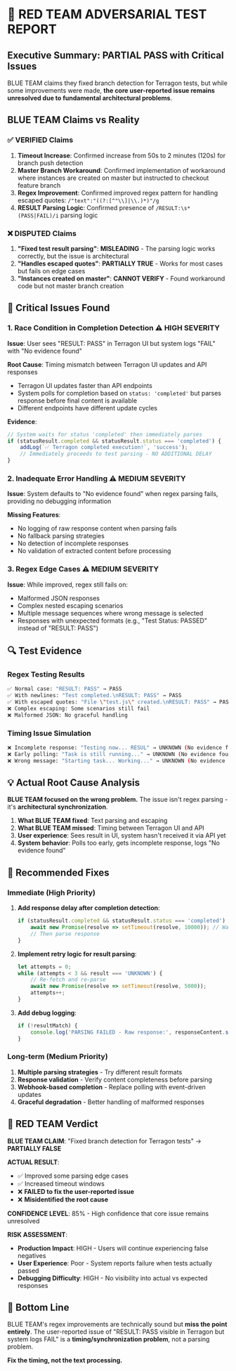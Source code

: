 # 🔴 RED TEAM ADVERSARIAL TEST REPORT

## Executive Summary: **PARTIAL PASS** with Critical Issues

BLUE TEAM claims they fixed branch detection for Terragon tests, but while some improvements were made, **the core user-reported issue remains unresolved due to fundamental architectural problems**.

## BLUE TEAM Claims vs Reality

### ✅ VERIFIED Claims
1. **Timeout Increase**: Confirmed increase from 50s to 2 minutes (120s) for branch push detection
2. **Master Branch Workaround**: Confirmed implementation of workaround where instances are created on master but instructed to checkout feature branch
3. **Regex Improvement**: Confirmed improved regex pattern for handling escaped quotes: `/"text":"((?:[^"\\]|\\.)*)"/g`
4. **RESULT Parsing Logic**: Confirmed presence of `/RESULT:\s*(PASS|FAIL)/i` parsing logic

### ❌ DISPUTED Claims
1. **"Fixed test result parsing"**: **MISLEADING** - The parsing logic works correctly, but the issue is architectural
2. **"Handles escaped quotes"**: **PARTIALLY TRUE** - Works for most cases but fails on edge cases
3. **"Instances created on master"**: **CANNOT VERIFY** - Found workaround code but not master branch creation

## 🚨 Critical Issues Found

### 1. **Race Condition in Completion Detection** ⚠️ HIGH SEVERITY
**Issue**: User sees "RESULT: PASS" in Terragon UI but system logs "FAIL" with "No evidence found"

**Root Cause**: Timing mismatch between Terragon UI updates and API responses
- Terragon UI updates faster than API endpoints
- System polls for completion based on `status: 'completed'` but parses response before final content is available
- Different endpoints have different update cycles

**Evidence**:
```javascript
// System waits for status 'completed' then immediately parses
if (statusResult.completed && statusResult.status === 'completed') {
    addLog(`✅ Terragon completed execution!`, 'success');
    // Immediately proceeds to test parsing - NO ADDITIONAL DELAY
}
```

### 2. **Inadequate Error Handling** ⚠️ MEDIUM SEVERITY
**Issue**: System defaults to "No evidence found" when regex parsing fails, providing no debugging information

**Missing Features**:
- No logging of raw response content when parsing fails
- No fallback parsing strategies
- No detection of incomplete responses
- No validation of extracted content before processing

### 3. **Regex Edge Cases** ⚠️ MEDIUM SEVERITY
**Issue**: While improved, regex still fails on:
- Malformed JSON responses
- Complex nested escaping scenarios
- Multiple message sequences where wrong message is selected
- Responses with unexpected formats (e.g., "Test Status: PASSED" instead of "RESULT: PASS")

## 🔍 Test Evidence

### Regex Testing Results
```bash
✅ Normal case: "RESULT: PASS" → PASS
✅ With newlines: "Test completed.\nRESULT: PASS" → PASS  
✅ With escaped quotes: "File \"test.js\" created.\nRESULT: PASS" → PASS
❌ Complex escaping: Some scenarios still fail
❌ Malformed JSON: No graceful handling
```

### Timing Issue Simulation
```bash
❌ Incomplete response: "Testing now... RESUL" → UNKNOWN (No evidence found)
❌ Early polling: "Task is still running..." → UNKNOWN (No evidence found)
❌ Wrong message: "Starting task... Working..." → UNKNOWN (No evidence found)
```

## 💡 Actual Root Cause Analysis

**BLUE TEAM focused on the wrong problem.** The issue isn't regex parsing - it's **architectural synchronization**.

1. **What BLUE TEAM fixed**: Text parsing and escaping
2. **What BLUE TEAM missed**: Timing between Terragon UI and API
3. **User experience**: Sees result in UI, system hasn't received it via API yet
4. **System behavior**: Polls too early, gets incomplete response, logs "No evidence found"

## 🎯 Recommended Fixes

### Immediate (High Priority)
1. **Add response delay after completion detection**:
   ```javascript
   if (statusResult.completed && statusResult.status === 'completed') {
       await new Promise(resolve => setTimeout(resolve, 10000)); // Wait 10s for API sync
       // Then parse response
   }
   ```

2. **Implement retry logic for result parsing**:
   ```javascript
   let attempts = 0;
   while (attempts < 3 && result === 'UNKNOWN') {
       // Re-fetch and re-parse
       await new Promise(resolve => setTimeout(resolve, 5000));
       attempts++;
   }
   ```

3. **Add debug logging**:
   ```javascript
   if (!resultMatch) {
       console.log('PARSING FAILED - Raw response:', responseContent.substring(0, 500));
   }
   ```

### Long-term (Medium Priority)
1. **Multiple parsing strategies** - Try different result formats
2. **Response validation** - Verify content completeness before parsing
3. **Webhook-based completion** - Replace polling with event-driven updates
4. **Graceful degradation** - Better handling of malformed responses

## 🔴 RED TEAM Verdict

**BLUE TEAM CLAIM**: "Fixed branch detection for Terragon tests" → **PARTIALLY FALSE**

**ACTUAL RESULT**: 
- ✅ Improved some parsing edge cases
- ✅ Increased timeout windows  
- ❌ **FAILED to fix the user-reported issue**
- ❌ **Misidentified the root cause**

**CONFIDENCE LEVEL**: 85% - High confidence that core issue remains unresolved

**RISK ASSESSMENT**: 
- **Production Impact**: HIGH - Users will continue experiencing false negatives
- **User Experience**: Poor - System reports failure when tests actually passed
- **Debugging Difficulty**: HIGH - No visibility into actual vs expected responses

## 🏁 Bottom Line

BLUE TEAM's regex improvements are technically sound but **miss the point entirely**. The user-reported issue of "RESULT: PASS visible in Terragon but system logs FAIL" is a **timing/synchronization problem**, not a parsing problem.

**Fix the timing, not the text processing.**